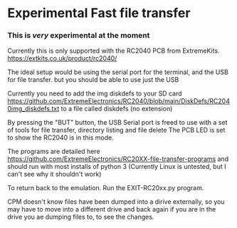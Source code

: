 # Experimental Fast file transfer 

### This is _very_ experimental at the moment

Currently this is only supported with the RC2040 PCB from ExtremeKits. https://extkits.co.uk/product/rc2040/

The ideal setup would be using the serial port for the terminal, and the USB for file transfer. but you should be able to use just the USB

Currently you need to add the img diskdefs to your SD card https://github.com/ExtremeElectronics/RC2040/blob/main/DiskDefs/RC2040img_diskdefs.txt to a file called diskdefs (no extension)

By pressing the "BUT" button, the USB Serial port is freed to use with a set of tools for file transfer, directory listing and file delete
The PCB LED is set to show the RC2040 is in this mode. 

The programs are detailed here https://github.com/ExtremeElectronics/RC20XX-file-transfer-programs and should run with most installs of python 3
(Currently Linux is untested, but I can't see why it shouldn't work) 

To return back to the emulation. Run the EXIT-RC20xx.py program.

CPM doesn't know files have been dumped into a dirive externally, so you may have to move into a different drive and back again if you are in the drive you ae dumping files to, to see the changes. 

